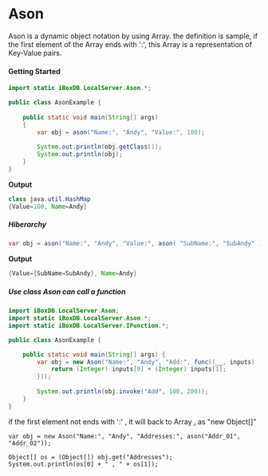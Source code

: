 # Ason

Ason is a dynamic object notation by using Array. the definition is sample, if the first element of the Array ends with ':', this Array is a representation of Key-Value pairs.

#### Getting Started

```java
import static iBoxDB.LocalServer.Ason.*;

public class AsonExample {
     
    public static void main(String[] args)
    {
        var obj = ason("Name:", "Andy", "Value:", 100);
                
        System.out.println(obj.getClass());
        System.out.println(obj);
    }
}
```

**Output**

```java
class java.util.HashMap
{Value=100, Name=Andy}
```

##### Hiberarchy

```java
var obj = ason("Name:", "Andy", "Value:", ason( "SubName:", "SubAndy" ) );
```

**Output**

```java
{Value={SubName=SubAndy}, Name=Andy}
```

##### Use class Ason can call a function

```java
import iBoxDB.LocalServer.Ason;
import static iBoxDB.LocalServer.Ason.*;
import static iBoxDB.LocalServer.IFunction.*;

public class AsonExample {

    public static void main(String[] args) {
        var obj = new Ason("Name:", "Andy", "Add:", func((__, inputs) -> {
            return (Integer) inputs[0] + (Integer) inputs[1];
        }));
 
        System.out.println(obj.invoke("Add", 100, 200));
    }
}
```

if the first element not ends with ':' , it will back to Array , as "new Object[]"

```
var obj = new Ason("Name:", "Andy", "Addresses:", ason("Addr_01", "Addr_02"));

Object[] os = (Object[]) obj.get("Addresses");
System.out.println(os[0] + " , " + os[1]);
```
